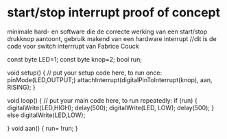 # start/stop interrupt proof of concept
minimale hard- en software die de correcte werking van een start/stop drukknop aantoont, gebruik makend van een hardware interrupt
//dit is de code voor switch interrrupt van Fabrice Couck

const byte LED=1;
const byte knop=2;
bool run;


void setup() {
  // put your setup code here, to run once:
pinMode(LED,OUTPUT;)
attachInterrupt(digitalPinToInterrupt(knop), aan, RISING);
}

void loop() {
  // put your main code here, to run repeatedly:
if (run)
{
digitalWrite(LED,HIGH);
delay(500);
digitalWrite(LED, LOW);
delay(500);
}
else digitalWrite(LED,LOW);

}
void aan()
{
run= !run;
 }
